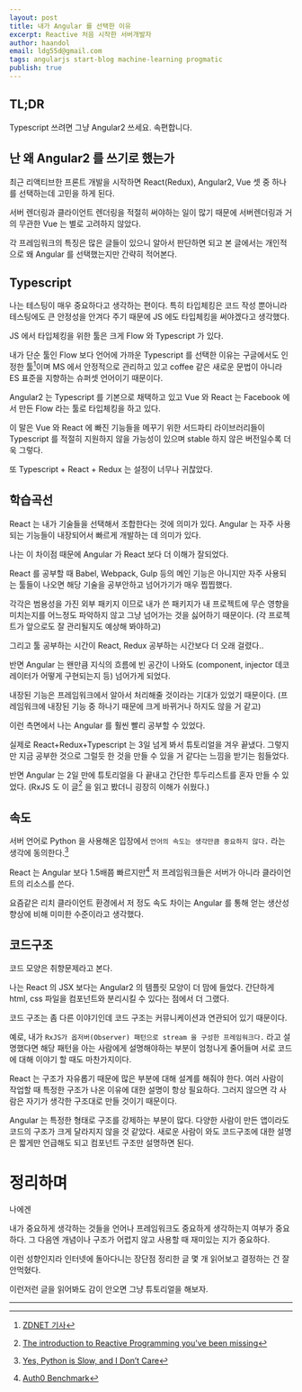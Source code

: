 ```yaml
---
layout: post
title: 내가 Angular 를 선택한 이유
excerpt: Reactive 처음 시작한 서버개발자
author: haandol
email: ldg55d@gmail.com
tags: angularjs start-blog machine-learning progmatic
publish: true
---
```


## TL;DR

Typescript 쓰려면 그냥 Angular2 쓰세요. 속편합니다.

## 난 왜 Angular2 를 쓰기로 했는가

최근 리액티브한 프론트 개발을 시작하면
React(Redux), Angular2, Vue 셋 중 하나를 선택하는데 고민을 하게 된다.

서버 렌더링과 클라이언트 렌더링을 적절히 써야하는 일이 많기 때문에
서버렌더링과 거의 무관한 Vue 는 별로 고려하지 않았다.

각 프레임워크의 특징은 많은 글들이 있으니 알아서 판단하면 되고
본 글에서는 개인적으로 왜 Angular 를 선택했는지만 간략히 적어본다.

## Typescript

나는 테스팅이 매우 중요하다고 생각하는 편이다.
특히 타입체킹은 코드 작성 뿐아니라 테스팅에도 큰 안정성을 안겨다 주기 때문에
JS 에도 타입체킹을 써야겠다고 생각했다.

JS 에서 타입체킹을 위한 툴은 크게 Flow 와 Typescript 가 있다.

내가 단순 툴인 Flow 보다 언어에 가까운 Typescript 를 선택한 이유는
구글에서도 인정한 툴[^2]이며 MS 에서 안정적으로 관리하고 있고
coffee 같은 새로운 문법이 아니라 ES 표준을 지향하는 슈퍼셋 언어이기 때문이다.

Angular2 는 Typescript 를 기본으로 채택하고 있고
Vue 와 React 는 Facebook 에서 만든 Flow 라는 툴로 타입체킹을 하고 있다.

이 말은 Vue 와 React 에 빠진 기능들을 메꾸기 위한 서드파티 라이브러리들이
Typescript 를 적절히 지원하지 않을 가능성이 있으며 stable 하지 않은 버전일수록 더욱 그렇다.

또 Typescript + React + Redux 는 설정이 너무나 귀찮았다.

## 학습곡선

React 는 내가 기술들을 선택해서 조합한다는 것에 의미가 있다.
Angular 는 자주 사용되는 기능들이 내장되어서 빠르게 개발하는 데 의미가 있다.

나는 이 차이점 때문에 Angular 가 React 보다 더 이해가 잘되었다.

React 를 공부할 때 Babel, Webpack, Gulp 등의 메인 기능은 아니지만 
자주 사용되는 툴들이 나오면 해당 기술을 공부안하고 넘어가기가 매우 찝찝했다.

각각은 범용성을 가진 외부 패키지 이므로
내가 쓴 패키지가 내 프로젝트에 무슨 영향을 미치는지를 어느정도 파악하지 않고 그냥 넘어가는 것을
싫어하기 때문이다. (각 프로젝트가 앞으로도 잘 관리될지도 예상해 봐야하고)

그리고 툴 공부하는 시간이 React, Redux 공부하는 시간보다 더 오래 걸렸다..

반면 Angular 는 왠만큼 지식의 흐름에 빈 공간이 나와도
(component, injector 데코레이터가 어떻게 구현되는지 등) 넘어가게 되었다.

내장된 기능은 프레임워크에서 알아서 처리해줄 것이라는 기대가 있었기 때문이다.
(프레임워크에 내장된 기능 중 하나기 때문에 크게 바뀌거나 하지도 않을 거 같고)

이런 측면에서 나는 Angular 를 훨씬 빨리 공부할 수 있었다.

실제로 React+Redux+Typescript 는 3일 넘게 봐서 튜토리얼을 겨우 끝냈다. 그렇지만 지금 공부한 것으로 그럴듯 한 것을 만들 수 있을 거 같다는 느낌을 받기는 힘들었다.

반면 Angular 는 2일 만에 튜토리얼을 다 끝내고 간단한 투두리스트를 혼자 만들 수 있었다.
(RxJS 도 이 글[^5] 을 읽고 봤더니 굉장히 이해가 쉬웠다.)

## 속도

서버 언어로 Python 을 사용해온 입장에서 `언어의 속도는 생각만큼 중요하지 않다.` 라는 생각에 동의한다.[^4]

React 는 Angular 보다 1.5배쯤 빠르지만[^3] 저 프레임워크들은 서버가 아니라 클라이언트의 리소스를 쓴다.

요즘같은 리치 클라이언트 환경에서 저 정도 속도 차이는 Angular 를 통해 얻는 생산성 향상에 비해 미미한 수준이라고 생각했다.

## 코드구조

코드 모양은 취향문제라고 본다.

나는 React 의 JSX 보다는 Angular2 의 템플릿 모양이 더 맘에 들었다.
간단하게 html, css 파일을 컴포넌트와 분리시킬 수 있다는 점에서 더 그랬다.

코드 구조는 좀 다른 이야기인데 코드 구조는 커뮤니케이션과 연관되어 있기 때문이다.

예로, 내가 `RxJS가 옵저버(Observer) 패턴으로 stream 을 구성한 프레임워크다.` 라고 설명했다면
해당 패턴을 아는 사람에게 설명해야하는 부분이 엄청나게 줄어들며
서로 코드에 대해 이야기 할 때도 마찬가지이다.

React 는 구조가 자유롭기 때문에 많은 부분에 대해 설계를 해줘야 한다.
여러 사람이 작업할 때 특정한 구조가 나온 이유에 대한 설명이 항상 필요하다.
그러지 않으면 각 사람은 자기가 생각한 구조대로 만들 것이기 때문이다.

Angular 는 특정한 형태로 구조를 강제하는 부분이 많다.
다양한 사람이 만든 앱이라도 코드의 구조가 크게 달라지지 않을 것 같았다.
새로운 사람이 와도 코드구조에 대한 설명은 짧게만 언급해도 되고 컴포넌트 구조만 설명하면 된다.

# 정리하며

나에겐

내가 중요하게 생각하는 것들을
언어나 프레임워크도 중요하게 생각하는지 여부가 중요하다.
그 다음엔 개념이나 구조가 어렵지 않고 사용할 때 재미있는 지가 중요하다.

이런 성향인지라
인터넷에 돌아다니는 장단점 정리한 글 몇 개 읽어보고 결정하는 건 잘 안먹혔다.

이런저런 글을 읽어봐도 감이 안오면 그냥 튜토리얼을 해보자.

----

[^1]: [andrestaltz의 글](https://gist.github.com/staltz/868e7e9bc2a7b8c1f754)
[^2]: [ZDNET 기사](https://gist.github.com/staltz/868e7e9bc2a7b8c1f754)
[^3]: [Auth0 Benchmark](https://auth0.com/blog/more-benchmarks-virtual-dom-vs-angular-12-vs-mithril-js-vs-the-rest/)
[^4]: [Yes, Python is Slow, and I Don’t Care](https://hackernoon.com/yes-python-is-slow-and-i-dont-care-13763980b5a1)
[^5]: [The introduction to Reactive Programming you've been missing](https://gist.github.com/staltz/868e7e9bc2a7b8c1f754)
